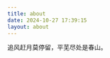 ```yaml
---
title: about
date: 2024-10-27 17:39:15
layout: about
---
```

<p text-align="center">追风赶月莫停留，平芜尽处是春山。<p>
